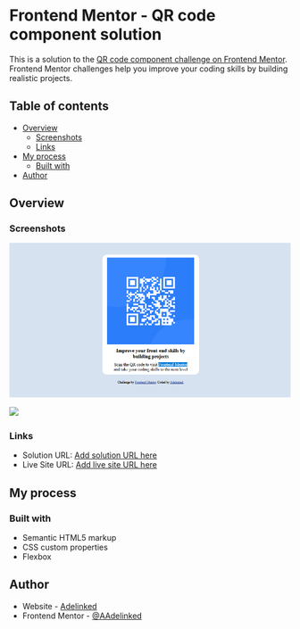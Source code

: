 # Frontend Mentor - QR code component solution

This is a solution to the [QR code component challenge on Frontend Mentor](https://www.frontendmentor.io/challenges/qr-code-component-iux_sIO_H). Frontend Mentor challenges help you improve your coding skills by building realistic projects.

## Table of contents

- [Overview](#overview)
  - [Screenshots](#screenshots)
  - [Links](#links)
- [My process](#my-process)
  - [Built with](#built-with)
- [Author](#author)

## Overview

### Screenshots

![](./images/screenshot_desktop.png)

![](./images/screenshot_mobiles.png)

### Links

- Solution URL: [Add solution URL here](https://github.com/Adelinked/qr-code-component)
- Live Site URL: [Add live site URL here](https://adelinked.github.io/qr-code-component/)

## My process

### Built with

- Semantic HTML5 markup
- CSS custom properties
- Flexbox

## Author

- Website - [Adelinked](https://adelinked.netlify.app)
- Frontend Mentor - [@AAdelinked](https://www.frontendmentor.io/profile/Adelinked)
